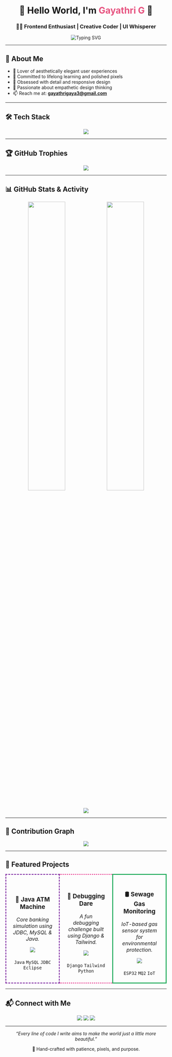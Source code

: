 <h1 align="center">🌷 Hello World, I'm <span style="color:#e75480;">Gayathri G</span> 💖</h1>
<h3 align="center">👩‍💻 Frontend Enthusiast | Creative Coder | UI Whisperer</h3>

<p align="center">
  <img src="https://readme-typing-svg.demolab.com/?font=Pacifico&size=26&duration=3000&pause=1200&color=ff5e99&center=true&vCenter=true&multiline=true&width=500&lines=Designing+beautiful+interfaces+✨;Bringing+code+to+life+🌈;Frontend+flair,+with+a+touch+of+care💐" alt="Typing SVG" />
</p>

---

## 💫 About Me

- 💌 Lover of aesthetically elegant user experiences  
- 🌱 Committed to lifelong learning and polished pixels  
- 🧠 Obsessed with detail and responsive design  
- 🎨 Passionate about empathetic design thinking  
- 📫 Reach me at: **gayathrigaya3@gmail.com**

---

## 🛠️ Tech Stack

<p align="center">
  <img src="https://skillicons.dev/icons?i=html,css,js,react,tailwind,django,python,figma,vscode,github" />
</p>

---

## 🏆 GitHub Trophies

<p align="center">
  <img src="https://github-profile-trophy.vercel.app/?username=gayathri1006&theme=gruvbox&no-frame=true&row=1&column=6" />
</p>

---

## 📊 GitHub Stats & Activity

<p align="center">
  <img src="https://github-readme-stats.vercel.app/api?username=gayathri1006&show_icons=true&theme=radical&hide_border=true" width="48%" />
  <img src="https://github-readme-stats.vercel.app/api/top-langs/?username=gayathri1006&layout=compact&theme=radical&hide_border=true" width="48%" />
</p>

<p align="center">
  <img src="https://streak-stats.demolab.com/?user=gayathri1006&theme=github-dark-blue&hide_border=true&date_format=j%20M%5B%20Y%5D" />
</p>

---

## 🧠 Contribution Graph

<p align="center">
  <img src="https://github-readme-activity-graph.vercel.app/graph?username=gayathri1006&theme=tokyo-night&area=true&hide_border=true" />
</p>

---

## 🌟 Featured Projects

<div align="center">

<table>
  <tr>

  <!-- Java ATM Machine -->
<td align="center" width="33%" style="border: 3px dashed #8e44ad; border-radius: 12px; padding: 20px;">
  <h3>🏦 Java ATM Machine</h3>
  <p><em>Core banking simulation using JDBC, MySQL & Java.</em></p>
  <a href="https://github.com/sharansidh-0301/Java-ATM-Machine" target="_blank">
    <img src="https://img.shields.io/badge/View Repo-blueviolet?style=for-the-badge&logo=java&logoColor=white" />
  </a>
  <br><br>
  <code>Java</code> <code>MySQL</code> <code>JDBC</code> <code>Eclipse</code>
</td>

<!-- Debugging Dare -->
<td align="center" width="33%" style="border: 3px dotted #e84393; border-radius: 12px; padding: 20px;">
  <h3>🐍 Debugging Dare</h3>
  <p><em>A fun debugging challenge built using Django & Tailwind.</em></p>
  <a href="https://github.com/sharansidh-0301/debugging-dare" target="_blank">
    <img src="https://img.shields.io/badge/View Repo-pink?style=for-the-badge&logo=python&logoColor=white" />
  </a>
  <br><br>
  <code>Django</code> <code>Tailwind</code> <code>Python</code>
</td>

<!-- Sewage Gas Monitoring -->
<td align="center" width="33%" style="border: 3px solid #27ae60; border-radius: 12px; padding: 20px;">
  <h3>🛢️ Sewage Gas Monitoring</h3>
  <p><em>IoT-based gas sensor system for environmental protection.</em></p>
  <a href="https://github.com/sharansidh-0301/sewage-gas-monitoring" target="_blank">
    <img src="https://img.shields.io/badge/View Repo-green?style=for-the-badge&logo=arduino&logoColor=white" />
  </a>
  <br><br>
  <code>ESP32</code> <code>MQ2</code> <code>IoT</code>
</td>


  </tr>
</table>
</div>


---


## 📬 Connect with Me

<p align="center">
  <a href="https://linkedin.com/in/gayathri1006"><img src="https://img.shields.io/badge/LinkedIn-blue?logo=linkedin&logoColor=white" /></a>
  <a href="https://twitter.com/gayathri1006"><img src="https://img.shields.io/badge/Twitter-1DA1F2?logo=twitter&logoColor=white" /></a>
  <a href="mailto:gayathrigaya3@gmail.com"><img src="https://img.shields.io/badge/Email-D14836?logo=gmail&logoColor=white" /></a>
</p>

---

<p align="center"><em>“Every line of code I write aims to make the world just a little more beautiful.”</em></p>
<p align="center">💐 Hand-crafted with patience, pixels, and purpose.</p>
